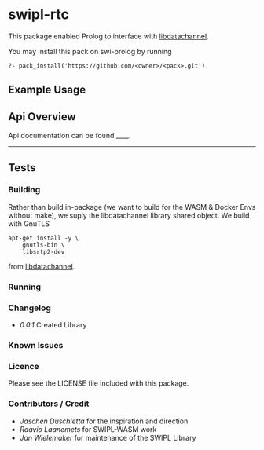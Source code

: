 # swipl-rtc

This package enabled Prolog to interface with [libdatachannel](https://github.com/paullouisageneau/libdatachannel).

You may install this pack on swi-prolog by running

```
?- pack_install('https://github.com/<owner>/<pack>.git').
```

## Example Usage

## Api Overview

Api documentation can be found ____.

---

## Tests

### Building 

Rather than build in-package (we want to build for the WASM & Docker Envs without make), 
we suply the libdatachannel library shared object. We build with GnuTLS

```
apt-get install -y \
	gnutls-bin \
	libsrtp2-dev 
```
from [libdatachannel](https://github.com/paullouisageneau/libdatachannel).


### Running

### Changelog

- *0.0.1*
	Created Library

### Known Issues

### Licence 

Please see the LICENSE file included with this package.

### Contributors / Credit

- *Jaschen Duschletta* for the inspiration and direction
- *Raavio Laanemets* for SWIPL-WASM work
- *Jan Wielemaker* for maintenance of the SWIPL Library


